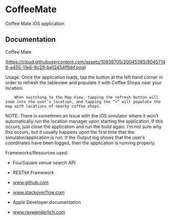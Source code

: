 # CoffeeMate
Coffee Mate iOS application

Documentation
-------------
Coffee Mate

(https://cloud.githubusercontent.com/assets/10936705/20045385/80457146-a455-11e6-8c29-be12454ffbbf.png)

Usage: 	Once the application loads, tap the button at the left hand corner in order to refresh the tableview and populate it with Coffee Shops near your location. 

		When switching to the Map View, tapping the refresh button will zoom into the user’s location, and tapping the “+” will populate the map with locations of nearby coffee shops. 


NOTE: There is sometimes an issue with the iOS simulator where it won’t automatically run the location manager upon starting the application. If this occurs, just close the application and run the build again. I’m not sure why this occurs, but it usually happens upon the first time that the simulator/application is run. If the Output log shows that the user’s coordinates have been logged, then the application is running properly.

Frameworks/Resources used:
- FourSquare venue search API

- RESTkit Framework

- www.github.com

- www.stackoverflow.com

- Apple Developer documentation

- www.raywenderlich.com


